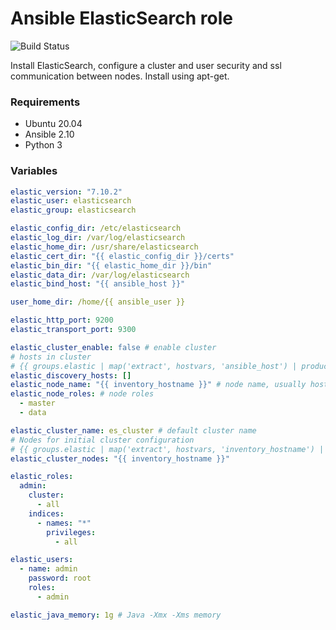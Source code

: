 # Ansible ElasticSearch role

![Build Status](https://github.com/Romanow/ansible-elastic-role/workflows/build/badge.svg)

Install ElasticSearch, configure a cluster and user security and ssl communication between nodes. Install using apt-get.

### Requirements
* Ubuntu 20.04
* Ansible 2.10
* Python 3

### Variables
```yaml
elastic_version: "7.10.2"
elastic_user: elasticsearch
elastic_group: elasticsearch

elastic_config_dir: /etc/elasticsearch
elastic_log_dir: /var/log/elasticsearch
elastic_home_dir: /usr/share/elasticsearch
elastic_cert_dir: "{{ elastic_config_dir }}/certs"
elastic_bin_dir: "{{ elastic_home_dir }}/bin"
elastic_data_dir: /var/log/elasticsearch
elastic_bind_host: "{{ ansible_host }}"

user_home_dir: /home/{{ ansible_user }}

elastic_http_port: 9200
elastic_transport_port: 9300

elastic_cluster_enable: false # enable cluster
# hosts in cluster
# {{ groups.elastic | map('extract', hostvars, 'ansible_host') | product([transport_port]) | map('join', ':') }}
elastic_discovery_hosts: []
elastic_node_name: "{{ inventory_hostname }}" # node name, usually hostname
elastic_node_roles: # node roles
  - master
  - data

elastic_cluster_name: es_cluster # default cluster name
# Nodes for initial cluster configuration
# {{ groups.elastic | map('extract', hostvars, 'inventory_hostname') | list }}
elastic_cluster_nodes: "{{ inventory_hostname }}"

elastic_roles:
  admin:
    cluster:
      - all
    indices:
      - names: "*"
        privileges:
          - all

elastic_users:
  - name: admin
    password: root
    roles:
      - admin

elastic_java_memory: 1g # Java -Xmx -Xms memory
```